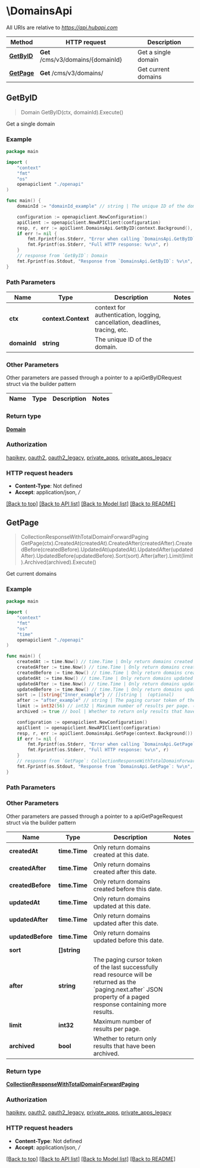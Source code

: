 # \DomainsApi

All URIs are relative to *https://api.hubapi.com*

Method | HTTP request | Description
------------- | ------------- | -------------
[**GetByID**](DomainsApi.md#GetByID) | **Get** /cms/v3/domains/{domainId} | Get a single domain
[**GetPage**](DomainsApi.md#GetPage) | **Get** /cms/v3/domains/ | Get current domains



## GetByID

> Domain GetByID(ctx, domainId).Execute()

Get a single domain



### Example

```go
package main

import (
    "context"
    "fmt"
    "os"
    openapiclient "./openapi"
)

func main() {
    domainId := "domainId_example" // string | The unique ID of the domain.

    configuration := openapiclient.NewConfiguration()
    apiClient := openapiclient.NewAPIClient(configuration)
    resp, r, err := apiClient.DomainsApi.GetByID(context.Background(), domainId).Execute()
    if err != nil {
        fmt.Fprintf(os.Stderr, "Error when calling `DomainsApi.GetByID``: %v\n", err)
        fmt.Fprintf(os.Stderr, "Full HTTP response: %v\n", r)
    }
    // response from `GetByID`: Domain
    fmt.Fprintf(os.Stdout, "Response from `DomainsApi.GetByID`: %v\n", resp)
}
```

### Path Parameters


Name | Type | Description  | Notes
------------- | ------------- | ------------- | -------------
**ctx** | **context.Context** | context for authentication, logging, cancellation, deadlines, tracing, etc.
**domainId** | **string** | The unique ID of the domain. | 

### Other Parameters

Other parameters are passed through a pointer to a apiGetByIDRequest struct via the builder pattern


Name | Type | Description  | Notes
------------- | ------------- | ------------- | -------------


### Return type

[**Domain**](Domain.md)

### Authorization

[hapikey](../README.md#hapikey), [oauth2](../README.md#oauth2), [oauth2_legacy](../README.md#oauth2_legacy), [private_apps](../README.md#private_apps), [private_apps_legacy](../README.md#private_apps_legacy)

### HTTP request headers

- **Content-Type**: Not defined
- **Accept**: application/json, */*

[[Back to top]](#) [[Back to API list]](../README.md#documentation-for-api-endpoints)
[[Back to Model list]](../README.md#documentation-for-models)
[[Back to README]](../README.md)


## GetPage

> CollectionResponseWithTotalDomainForwardPaging GetPage(ctx).CreatedAt(createdAt).CreatedAfter(createdAfter).CreatedBefore(createdBefore).UpdatedAt(updatedAt).UpdatedAfter(updatedAfter).UpdatedBefore(updatedBefore).Sort(sort).After(after).Limit(limit).Archived(archived).Execute()

Get current domains



### Example

```go
package main

import (
    "context"
    "fmt"
    "os"
    "time"
    openapiclient "./openapi"
)

func main() {
    createdAt := time.Now() // time.Time | Only return domains created at this date. (optional)
    createdAfter := time.Now() // time.Time | Only return domains created after this date. (optional)
    createdBefore := time.Now() // time.Time | Only return domains created before this date. (optional)
    updatedAt := time.Now() // time.Time | Only return domains updated at this date. (optional)
    updatedAfter := time.Now() // time.Time | Only return domains updated after this date. (optional)
    updatedBefore := time.Now() // time.Time | Only return domains updated before this date. (optional)
    sort := []string{"Inner_example"} // []string |  (optional)
    after := "after_example" // string | The paging cursor token of the last successfully read resource will be returned as the `paging.next.after` JSON property of a paged response containing more results. (optional)
    limit := int32(56) // int32 | Maximum number of results per page. (optional)
    archived := true // bool | Whether to return only results that have been archived. (optional)

    configuration := openapiclient.NewConfiguration()
    apiClient := openapiclient.NewAPIClient(configuration)
    resp, r, err := apiClient.DomainsApi.GetPage(context.Background()).CreatedAt(createdAt).CreatedAfter(createdAfter).CreatedBefore(createdBefore).UpdatedAt(updatedAt).UpdatedAfter(updatedAfter).UpdatedBefore(updatedBefore).Sort(sort).After(after).Limit(limit).Archived(archived).Execute()
    if err != nil {
        fmt.Fprintf(os.Stderr, "Error when calling `DomainsApi.GetPage``: %v\n", err)
        fmt.Fprintf(os.Stderr, "Full HTTP response: %v\n", r)
    }
    // response from `GetPage`: CollectionResponseWithTotalDomainForwardPaging
    fmt.Fprintf(os.Stdout, "Response from `DomainsApi.GetPage`: %v\n", resp)
}
```

### Path Parameters



### Other Parameters

Other parameters are passed through a pointer to a apiGetPageRequest struct via the builder pattern


Name | Type | Description  | Notes
------------- | ------------- | ------------- | -------------
 **createdAt** | **time.Time** | Only return domains created at this date. | 
 **createdAfter** | **time.Time** | Only return domains created after this date. | 
 **createdBefore** | **time.Time** | Only return domains created before this date. | 
 **updatedAt** | **time.Time** | Only return domains updated at this date. | 
 **updatedAfter** | **time.Time** | Only return domains updated after this date. | 
 **updatedBefore** | **time.Time** | Only return domains updated before this date. | 
 **sort** | **[]string** |  | 
 **after** | **string** | The paging cursor token of the last successfully read resource will be returned as the &#x60;paging.next.after&#x60; JSON property of a paged response containing more results. | 
 **limit** | **int32** | Maximum number of results per page. | 
 **archived** | **bool** | Whether to return only results that have been archived. | 

### Return type

[**CollectionResponseWithTotalDomainForwardPaging**](CollectionResponseWithTotalDomainForwardPaging.md)

### Authorization

[hapikey](../README.md#hapikey), [oauth2](../README.md#oauth2), [oauth2_legacy](../README.md#oauth2_legacy), [private_apps](../README.md#private_apps), [private_apps_legacy](../README.md#private_apps_legacy)

### HTTP request headers

- **Content-Type**: Not defined
- **Accept**: application/json, */*

[[Back to top]](#) [[Back to API list]](../README.md#documentation-for-api-endpoints)
[[Back to Model list]](../README.md#documentation-for-models)
[[Back to README]](../README.md)

